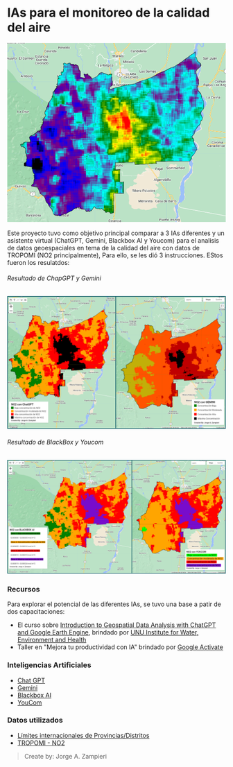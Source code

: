 # IAs para el monitoreo de la calidad del aire
![NO2](IMG/NO2.png)

Este proyecto tuvo como objetivo principal comparar a 3 IAs diferentes y un asistente virtual (ChatGPT, Gemini, Blackbox AI y Youcom) para el analisis de datos geoespaciales en tema de la calidad del aire con datos de TROPOMI (NO2 principalmente), Para ello, se les dió 3 instrucciones. EStos fueron los resulatdos:

###### Resultado de ChapGPT y Gemini
![img](IMG/GPT_vs_Gemini.png)

###### Resultado de BlackBox y Youcom
![img2](IMG/Blackbo_vs_Youcom.png)

### Recursos
Para explorar el potencial de las diferentes IAs, se tuvo una base a patir de dos capacitaciones:
* El curso sobre [Introduction to Geospatial Data Analysis with ChatGPT and Google Earth Engine](https://wlc.unu.edu/courses/course-v1:UNU-INWEH+INWEH-20+2023_T4/about "Curso"), brindado por [UNU Institute for Water, Environment and Health](https://unu.edu/inweh "UNU Institute for Water, Environment and Health")
* Taller en "Mejora tu productividad con IA" brindado por [Google Activate](https://www.linkedin.com/company/activatecongoogle/posts/?feedView=all "Google Activate")

### Inteligencias Artificiales
* [Chat GPT](https://chatgpt.com/?ref=gptalk.ru "Chat GPT")
* [Gemini](https://gemini.google.com/?hl=es "Gemini")
* [Blackbox AI](https://www.blackbox.ai/ "Blackbox AI")
* [YouCom](https://you.com/ "YouCom")

### Datos utilizados
* [Límites internacionales de Provincias/Distritos](https://developers.google.com/earth-engine/datasets/catalog/FAO_GAUL_SIMPLIFIED_500m_2015_level2 "Límites internacionales de Provincias/Distritos")
* [TROPOMI - NO2](https://developers.google.com/earth-engine/datasets/catalog/COPERNICUS_S5P_OFFL_L3_NO2 "TROPOMI - NO2")

>Create by: Jorge A. Zampieri
